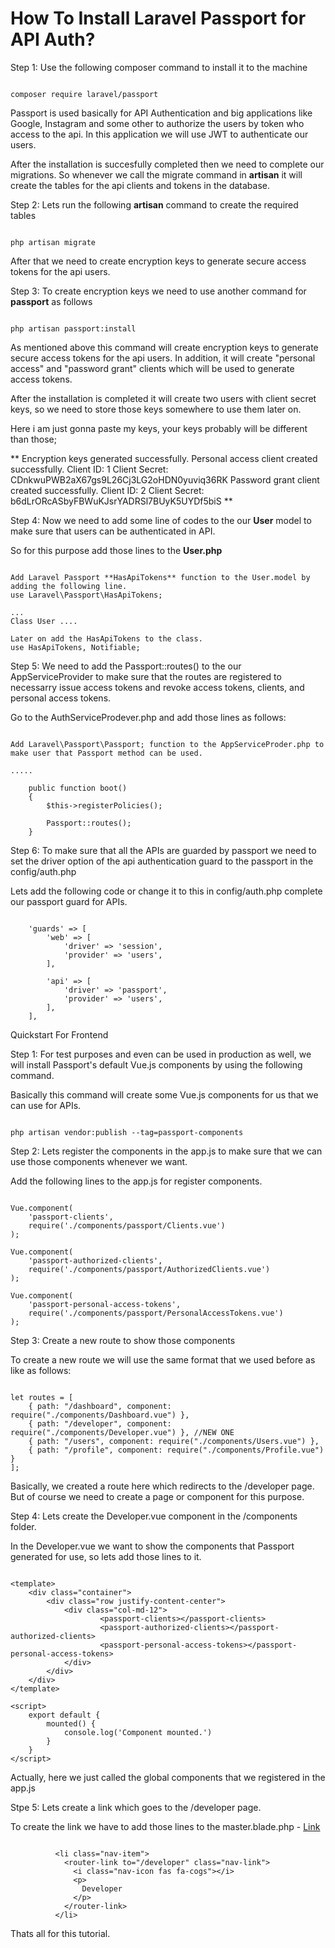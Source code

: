 # How To Install Laravel Passport for API Auth?

Step 1: Use the following composer command to install it to the machine

~~~~

composer require laravel/passport

~~~~

Passport is used basically for API Authentication and big applications like Google, Instagram and some other to authorize the users by token who access to the api. In this application we will use JWT to authenticate our users.

After the installation is succesfully completed then we need to complete our migrations. So whenever we call the migrate command in **artisan** it will create the tables for the api clients and tokens in the database.

Step 2: Lets run the following **artisan** command to create the required tables

~~~~

php artisan migrate

~~~~

After that we need to create encryption keys to generate secure access tokens for the api users.

Step 3: To create encryption keys we need to use another command for **passport** as follows

~~~~

php artisan passport:install

~~~~

As mentioned above this command will create encryption keys to generate secure access tokens for the api users. In addition, it will create "personal access" and "password grant" clients which will be used to generate access tokens.

After the installation is completed it will create two users with client secret keys, so we need to store those keys somewhere to use them later on.

Here i am just gonna paste my keys, your keys probably will be different than those;

**
Encryption keys generated successfully.
Personal access client created successfully.
Client ID: 1
Client Secret: CDnkwuPWB2aX67gs9L26Cj3LG2oHDN0yuviq36RK
Password grant client created successfully.
Client ID: 2
Client Secret: b6dLrORcASbyFBWuKJsrYADRSl7BUyK5UYDf5biS
**

Step 4: Now we need to add some line of codes to the our **User** model to make sure that users can be authenticated in API.

So for this purpose add those lines to the **User.php**

~~~~

Add Laravel Passport **HasApiTokens** function to the User.model by adding the following line.
use Laravel\Passport\HasApiTokens;

...
Class User ....

Later on add the HasApiTokens to the class.
use HasApiTokens, Notifiable;
~~~~

Step 5: We need to add the Passport::routes() to the our AppServiceProvider to make sure that the routes are registered to necessarry issue access tokens and revoke access tokens, clients, and personal access tokens.

Go to the AuthServiceProdever.php and add those lines as follows:

~~~~

Add Laravel\Passport\Passport; function to the AppServiceProder.php to make user that Passport method can be used.

.....

    public function boot()
    {
        $this->registerPolicies();

        Passport::routes();
    }
~~~~

Step 6: To make sure that all the APIs are guarded by passport we need to set the driver option of the api authentication guard to the passport in the config/auth.php

Lets add the following code or change it to this in config/auth.php complete our passport guard for APIs.

~~~~

    'guards' => [
        'web' => [
            'driver' => 'session',
            'provider' => 'users',
        ],

        'api' => [
            'driver' => 'passport',
            'provider' => 'users',
        ],
    ],
~~~~

Quickstart For Frontend 

Step 1: For test purposes and even can be used in production as well, we will install Passport's default Vue.js components by using the following command.

Basically this command will create some Vue.js components for us that we can use for APIs.

~~~~

php artisan vendor:publish --tag=passport-components

~~~~

Step 2: Lets register the components in the app.js to make sure that we can use those components whenever we want.

Add the following lines to the app.js for register components.

~~~~

Vue.component(
    'passport-clients',
    require('./components/passport/Clients.vue')
);

Vue.component(
    'passport-authorized-clients',
    require('./components/passport/AuthorizedClients.vue')
);

Vue.component(
    'passport-personal-access-tokens',
    require('./components/passport/PersonalAccessTokens.vue')
);

~~~~

Step 3: Create a new route to show those components

To create a new route we will use the same format that we used before as like as follows:

~~~~

let routes = [
    { path: "/dashboard", component: require("./components/Dashboard.vue") },
    { path: "/developer", component: require("./components/Developer.vue") }, //NEW ONE
    { path: "/users", component: require("./components/Users.vue") },
    { path: "/profile", component: require("./components/Profile.vue") }
];

~~~~

Basically, we created a route here which redirects to the /developer page. But of course we need to create a page or component for this purpose.

Step 4: Lets create the Developer.vue component in the /components folder.

In the Developer.vue we want to show the components that Passport generated for use, so lets add those lines to it.

~~~~

<template>
    <div class="container">
        <div class="row justify-content-center">
            <div class="col-md-12">
                    <passport-clients></passport-clients>
                    <passport-authorized-clients></passport-authorized-clients>
                    <passport-personal-access-tokens></passport-personal-access-tokens>
            </div>
        </div>
    </div>
</template>

<script>
    export default {
        mounted() {
            console.log('Component mounted.')
        }
    }
</script>

~~~~

Actually, here we just called the global components that we registered in the app.js

Stpe 5: Lets create a link which goes to the /developer page.

To create the link we have to add those lines to the master.blade.php - [Link](../resources/views/layouts/master.blade.php#L105-l112)

~~~~

          <li class="nav-item">
            <router-link to="/developer" class="nav-link">
              <i class="nav-icon fas fa-cogs"></i>
              <p>
                Developer
              </p>
            </router-link>
          </li>
~~~~

Thats all for this tutorial.